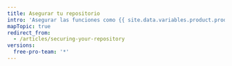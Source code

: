 ```yaml
---
title: Asegurar tu repositorio
intro: 'Asegurar las funciones como {{ site.data.variables.product.prodname_secret_scanning }} protegen los datos de tu repositorio.'
mapTopic: true
redirect_from:
  - /articles/securing-your-repository
versions:
  free-pro-team: '*'
---
```


